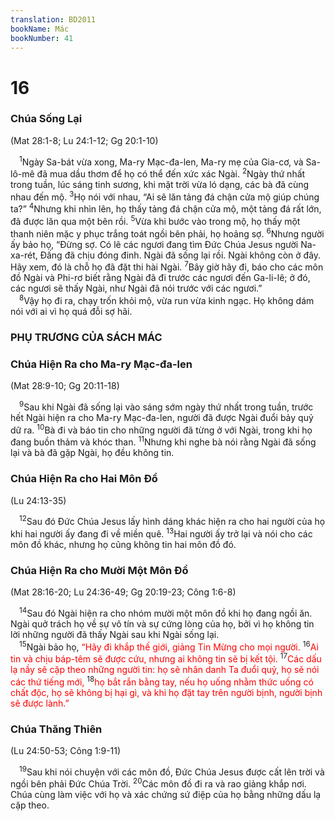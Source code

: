 ```yaml
---
translation: BD2011
bookName: Mác 
bookNumber: 41
---
```


<div class="title"><h1>16</h1><h3>Chúa Sống Lại</h3><p>(Mat 28:1-8; Lu 24:1-12; Gg 20:1-10)</p></div>
<span class="verse mac_16_1"> <sup>1</sup>Ngày Sa-bát vừa xong, Ma-ry Mạc-đa-len, Ma-ry mẹ của Gia-cơ, và Sa-lô-mê đã mua dầu thơm để họ có thể đến xức xác Ngài. </span>
<span class="verse mac_16_2"><sup>2</sup>Ngày thứ nhất trong tuần, lúc sáng tinh sương, khi mặt trời vừa ló dạng, các bà đã cùng nhau đến mộ. </span>
<span class="verse mac_16_3"><sup>3</sup>Họ nói với nhau, “Ai sẽ lăn tảng đá chận cửa mộ giúp chúng ta?” </span>
<span class="verse mac_16_4"><sup>4</sup>Nhưng khi nhìn lên, họ thấy tảng đá chận cửa mộ, một tảng đá rất lớn, đã được lăn qua một bên rồi. </span>
<span class="verse mac_16_5"><sup>5</sup>Vừa khi bước vào trong mộ, họ thấy một thanh niên mặc y phục trắng toát ngồi bên phải, họ hoảng sợ. </span>
<span class="verse mac_16_6"><sup>6</sup>Nhưng người ấy bảo họ, “Ðừng sợ. Có lẽ các ngươi đang tìm Ðức Chúa Jesus người Na-xa-rét, Ðấng đã chịu đóng đinh. Ngài đã sống lại rồi. Ngài không còn ở đây. Hãy xem, đó là chỗ họ đã đặt thi hài Ngài. </span>
<span class="verse mac_16_7"><sup>7</sup>Bây giờ hãy đi, báo cho các môn đồ Ngài và Phi-rơ biết rằng Ngài đã đi trước các ngươi đến Ga-li-lê; ở đó, các ngươi sẽ thấy Ngài, như Ngài đã nói trước với các ngươi.”<br/></span>
<span class="verse mac_16_8"> <sup>8</sup>Vậy họ đi ra, chạy trốn khỏi mộ, vừa run vừa kinh ngạc. Họ không dám nói với ai vì họ quá đỗi sợ hãi. <br/></span>
<div class="title"><h3>PHỤ TRƯƠNG CỦA SÁCH MÁC</h3><h3>Chúa Hiện Ra cho Ma-ry Mạc-đa-len</h3><p>(Mat 28:9-10; Gg 20:11-18)</p></div>
<span class="verse mac_16_9"> <sup>9</sup>Sau khi Ngài đã sống lại vào sáng sớm ngày thứ nhất trong tuần, trước hết Ngài hiện ra cho Ma-ry Mạc-đa-len, người đã được Ngài đuổi bảy quỷ dữ ra. </span>
<span class="verse mac_16_10"><sup>10</sup>Bà đi và báo tin cho những người đã từng ở với Ngài, trong khi họ đang buồn thảm và khóc than. </span>
<span class="verse mac_16_11"><sup>11</sup>Nhưng khi nghe bà nói rằng Ngài đã sống lại và bà đã gặp Ngài, họ đều không tin.<br/></span>
<div class="title"><h3>Chúa Hiện Ra cho Hai Môn Ðồ</h3><p>(Lu 24:13-35)</p></div>
<span class="verse mac_16_12"> <sup>12</sup>Sau đó Ðức Chúa Jesus lấy hình dáng khác hiện ra cho hai người của họ khi hai người ấy đang đi về miền quê. </span>
<span class="verse mac_16_13"><sup>13</sup>Hai người ấy trở lại và nói cho các môn đồ khác, nhưng họ cũng không tin hai môn đồ đó.<br/></span>
<div class="title"><h3>Chúa Hiện Ra cho Mười Một Môn Ðồ</h3><p>(Mat 28:16-20; Lu 24:36-49; Gg 20:19-23; Công 1:6-8)</p></div>
<span class="verse mac_16_14"> <sup>14</sup>Sau đó Ngài hiện ra cho nhóm mười một môn đồ khi họ đang ngồi ăn. Ngài quở trách họ về sự vô tín và sự cứng lòng của họ, bởi vì họ không tin lời những người đã thấy Ngài sau khi Ngài sống lại.<br/></span>
<span class="verse mac_16_15"> <sup>15</sup>Ngài bảo họ, <font color="red">“Hãy đi khắp thế giới, giảng Tin Mừng cho mọi người. </font></span>
<span class="verse mac_16_16"><sup>16</sup><font color="red">Ai tin và chịu báp-têm sẽ được cứu, nhưng ai không tin sẽ bị kết tội. </font></span>
<span class="verse mac_16_17"><sup>17</sup><font color="red">Các dấu lạ nầy sẽ cặp theo những người tin: họ sẽ nhân danh Ta đuổi quỷ, họ sẽ nói các thứ tiếng mới, </font></span>
<span class="verse mac_16_18"><sup>18</sup><font color="red">họ bắt rắn bằng tay, nếu họ uống nhằm thức uống có chất độc, họ sẽ không bị hại gì, và khi họ đặt tay trên người bịnh, người bịnh sẽ được lành.”</font><br/></span>
<div class="title"><h3>Chúa Thăng Thiên</h3><p>(Lu 24:50-53; Công 1:9-11)</p></div>
<span class="verse mac_16_19"> <sup>19</sup>Sau khi nói chuyện với các môn đồ, Ðức Chúa Jesus được cất lên trời và ngồi bên phải Ðức Chúa Trời. </span>
<span class="verse mac_16_20"><sup>20</sup>Các môn đồ đi ra và rao giảng khắp nơi. Chúa cùng làm việc với họ và xác chứng sứ điệp của họ bằng những dấu lạ cặp theo.<br/></span>

